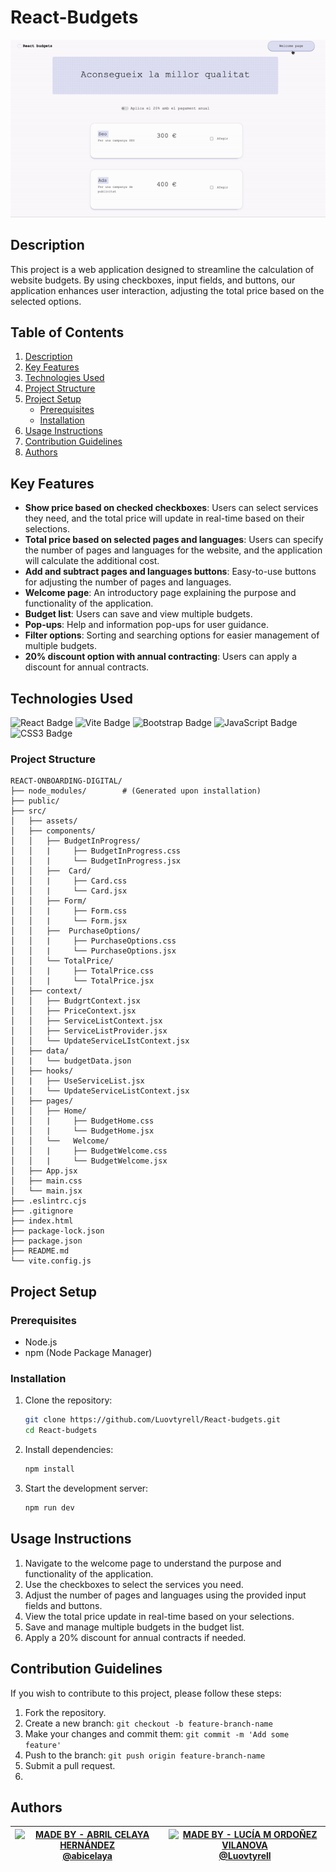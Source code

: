 # React-Budgets

<div align="center"><img src="./src/assets/sample.gif" alt="Project Screenshot"></div>

## Description

This project is a web application designed to streamline the calculation of website budgets. By using checkboxes, input fields, and buttons, our application enhances user interaction, adjusting the total price based on the selected options.

## Table of Contents

1. [Description](#description)
2. [Key Features](#key-features)
3. [Technologies Used](#technologies-used)
4. [Project Structure](#project-structure)
5. [Project Setup](#project-setup)
   - [Prerequisites](#prerequisites)
   - [Installation](#installation)
6. [Usage Instructions](#usage-instructions)
7. [Contribution Guidelines](#contribution-guidelines)
8. [Authors](#authors)

## Key Features

- **Show price based on checked checkboxes**: Users can select services they need, and the total price will update in real-time based on their selections.
- **Total price based on selected pages and languages**: Users can specify the number of pages and languages for the website, and the application will calculate the additional cost.
- **Add and subtract pages and languages buttons**: Easy-to-use buttons for adjusting the number of pages and languages.
- **Welcome page**: An introductory page explaining the purpose and functionality of the application.
- **Budget list**: Users can save and view multiple budgets.
- **Pop-ups**: Help and information pop-ups for user guidance.
- **Filter options**: Sorting and searching options for easier management of multiple budgets.
- **20% discount option with annual contracting**: Users can apply a discount for annual contracts.

## Technologies Used

![React Badge](https://img.shields.io/badge/React-61DAFB?logo=react&logoColor=000&style=for-the-badge) ![Vite Badge](https://img.shields.io/badge/Vite-646CFF?logo=vite&logoColor=fff&style=for-the-badge)  ![Bootstrap Badge](https://img.shields.io/badge/Bootstrap-7952B3?logo=bootstrap&logoColor=fff&style=for-the-badge) ![JavaScript Badge](https://img.shields.io/badge/JavaScript-F7DF1E?logo=javascript&logoColor=000&style=for-the-badge) ![CSS3 Badge](https://img.shields.io/badge/CSS3-1572B6?logo=css3&logoColor=fff&style=for-the-badge)


### Project Structure

```
REACT-ONBOARDING-DIGITAL/
├── node_modules/        # (Generated upon installation)
├── public/
├── src/
│   ├── assets/
│   ├── components/
│   │   ├── BudgetInProgress/
│   │   |     ├── BudgetInProgress.css
│   │   |     └── BudgetInProgress.jsx
│   │   ├──  Card/
│   │   |     ├── Card.css
│   │   |     └── Card.jsx
│   │   ├── Form/
│   │   |     ├── Form.css
│   │   |     └── Form.jsx
│   │   ├──  PurchaseOptions/
│   │   |     ├── PurchaseOptions.css
│   │   |     └── PurchaseOptions.jsx
│   │   └── TotalPrice/
│   │   |     ├── TotalPrice.css
│   │   |     └── TotalPrice.jsx
│   ├── context/
│   │   ├── BudgrtContext.jsx
│   │   ├── PriceContext.jsx
│   │   ├── ServiceListContext.jsx
│   │   ├── ServiceListProvider.jsx
│   │   └── UpdateServiceLIstContext.jsx
│   ├── data/
│   |   └── budgetData.json
│   ├── hooks/
│   |   ├── UseServiceList.jsx
│   |   └── UpdateServiceListContext.jsx
│   ├── pages/
│   │   ├── Home/
│   │   |     ├── BudgetHome.css
│   │   |     └── BudgetHome.jsx
│   │   └──   Welcome/
│   │   |     ├── BudgetWelcome.css
│   │   |     └── BudgetWelcome.jsx
│   ├── App.jsx
│   ├── main.css
│   └── main.jsx
├── .eslintrc.cjs
├── .gitignore
├── index.html
├── package-lock.json
├── package.json
├── README.md
└── vite.config.js
```

## Project Setup

### Prerequisites

- Node.js
- npm (Node Package Manager)

### Installation

1. Clone the repository:

   ```bash
   git clone https://github.com/Luovtyrell/React-budgets.git
   cd React-budgets
   ```

2. Install dependencies:

   ```bash
   npm install
   ```

3. Start the development server:

   ```bash
   npm run dev
   ```

## Usage Instructions

1. Navigate to the welcome page to understand the purpose and functionality of the application.
2. Use the checkboxes to select the services you need.
3. Adjust the number of pages and languages using the provided input fields and buttons.
4. View the total price update in real-time based on your selections.
5. Save and manage multiple budgets in the budget list.
6. Apply a 20% discount for annual contracts if needed.

## Contribution Guidelines

If you wish to contribute to this project, please follow these steps:

1. Fork the repository.
2. Create a new branch: `git checkout -b feature-branch-name`
3. Make your changes and commit them: `git commit -m 'Add some feature'`
4. Push to the branch: `git push origin feature-branch-name`
5. Submit a pull request.
6. 

## Authors

<div align="center">

| [![MADE BY - ABRIL CELAYA HERNÁNDEZ](https://img.shields.io/badge/MADE_BY-ABRIL_CELAYA_HERNÁNDEZ-b9d3b0?style=for-the-badge)](https://github.com/abicelaya) <br>[@abicelaya](https://github.com/abicelaya) | [![MADE BY - LUCÍA M ORDOÑEZ VILANOVA](https://img.shields.io/badge/MADE_BY-LUCÍA_M_ORDOÑEZ_VILANOVA-e7e79d?style=for-the-badge)](https://www.linkedin.com/in/luovtyrell/) <br>[@Luovtyrell](https://www.github.com/Luovtyrell) |
|:---:|:---:|

</div>
